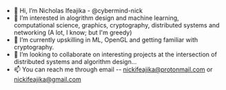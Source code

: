 - 👋 Hi, I’m Nicholas Ifeajika - @cybermind-nick
- 👀 I’m interested in alogrithm design and machine learning, computational science, graphics, cryptography, distributed systems and networking (A lot, I know; but I'm greedy)
- 🌱 I’m currently upskilling in ML, OpenGL and getting familiar with cryptography.
- 💞️ I’m looking to collaborate on interesting projects at the intersection of distributed systems and algorithm design...
- 📫 You can reach me through email -- nickifeajika@protonmail.com or nickifeajika@gmail.com

<!---
cybermind-nick/cybermind-nick is a ✨ special ✨ repository because its `README.md` (this file) appears on your GitHub profile.
You can click the Preview link to take a look at your changes.
--->
